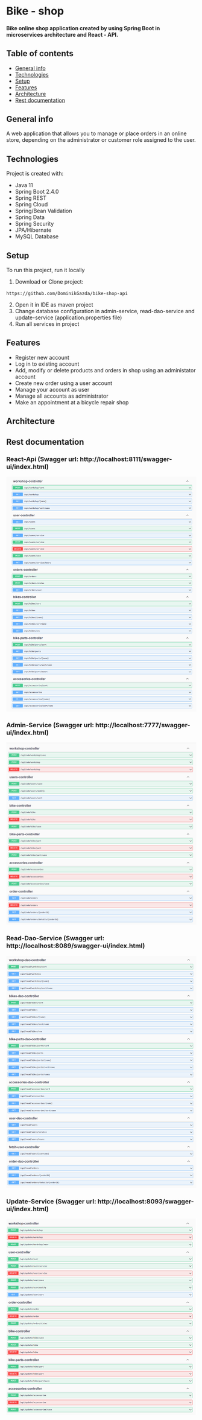 # Bike - shop
#### Bike online shop application created by using Spring Boot in microservices architecture and React - API. 
## Table of contents
* [General info](#general-info)
* [Technologies](#technologies)
* [Setup](#setup)
* [Features](#Features)
* [Architecture](#Architecture)
* [Rest documentation](#rest-documentation)

## General info
A web application that allows you to manage or place orders in an online store, depending on the administrator or customer role assigned to the user.

## Technologies
Project is created with:
* Java 11
* Spring Boot 2.4.0
* Spring REST
* Spring Cloud
* Spring/Bean Validation
* Spring Data
* Spring Security
* JPA/Hibernate
* MySQL Database
	
## Setup
To run this project, run it locally

1. Download or Clone project:
```
https://github.com/DominikGazda/bike-shop-api
```
2. Open it in IDE as maven project
3. Change database configuration in admin-service, read-dao-service and update-service (application.properties file)
3. Run all services in project

## Features
* Register new account
* Log in to existing account
* Add, modify or delete products and orders in shop using an administator account
* Create new order using a user account
* Manage your account as user
* Manage all accounts as administrator
* Make an appointment at a bicycle repair shop

## Architecture


## Rest documentation
### React-Api (Swagger url: http://localhost:8111/swagger-ui/index.html)
<img src = "https://github.com/DominikGazda/bike-shop-api/blob/develop/images/react-api.png" />

### Admin-Service (Swagger url: http://localhost:7777/swagger-ui/index.html)
<img src = "https://github.com/DominikGazda/bike-shop-api/blob/develop/images/admin-service.png" />

### Read-Dao-Service (Swagger url: http://localhost:8089/swagger-ui/index.html)
<img src = "https://github.com/DominikGazda/bike-shop-api/blob/develop/images/read-dao-service.png" />

### Update-Service (Swagger url: http://localhost:8093/swagger-ui/index.html)
<img src = "https://github.com/DominikGazda/bike-shop-api/blob/develop/images/update-service.png" />



